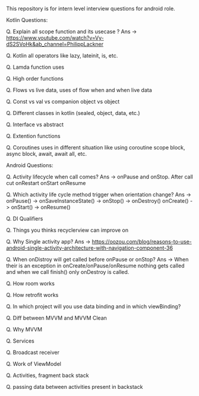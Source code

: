 This repository is for intern level interview questions for android role.

Kotlin Questions:

Q. Explain all scope function and its usecase ?
Ans -> https://www.youtube.com/watch?v=Vy-dS2SVoHk&ab_channel=PhilippLackner

Q. Kotlin all operators like lazy, lateinit, is, etc.

Q. Lamda function uses

Q. High order functions

Q. Flows vs live data, uses of flow when and when live data

Q. Const vs val vs companion object vs object

Q. Different classes in kotlin (sealed, object, data, etc.)

Q. Interface vs abstract 

Q. Extention functions

Q. Coroutines uses in different situation like using coroutine scope block, async block, await, await all, etc.


Android Questions:

Q. Activity lifecycle when call comes? 
Ans -> onPause and onStop. After call cut onRestart onStart onResume

Q. Which activity life cycle method trigger when orientation change?
Ans -> onPause() -> onSaveInstanceState() -> onStop() -> onDestroy()
       onCreate() -> onStart() -> onResume()

Q. DI Qualifiers

Q. Things you thinks recyclerview can improve on

Q. Why Single activity app?
Ans -> https://oozou.com/blog/reasons-to-use-android-single-activity-architecture-with-navigation-component-36

Q. When onDistroy will get called before onPause or onStop?
Ans -> When their is an exception in onCreate/onPause/onResume nothing gets called and when we call finish() only onDestroy is called.

Q. How room works

Q. How retrofit works 

Q. In which project will you use data binding and in which viewBinding?

Q. Diff between MVVM and MVVM Clean

Q. Why MVVM

Q. Services

Q. Broadcast receiver

Q. Work of ViewModel

Q. Activities, fragment back stack

Q. passing data between activities present in backstack
